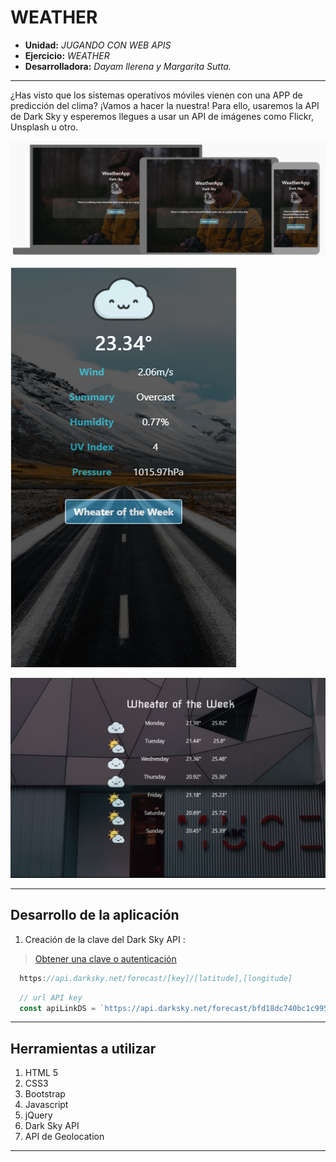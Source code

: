# WEATHER

* **Unidad:** _JUGANDO CON WEB APIS_
* **Ejercicio:** _WEATHER_
* **Desarrolladora:** _Dayam llerena y Margarita Sutta._

***

¿Has visto que los sistemas operativos móviles vienen con una APP de predicción del clima? ¡Vamos a hacer la nuestra! Para ello, usaremos la API de Dark Sky y esperemos llegues a usar un API de imágenes como Flickr, Unsplash u otro.

  ![Device](public/assets/images/device.png)

  ![Device](public/assets/images/view2.png?style=center)

  ![Device](public/assets/images/view3.png)

***

## Desarrollo de la aplicación

1. Creación de la clave del Dark Sky API :

> [Obtener una clave o autenticación](https://darksky.net/dev)

```javascript
  https://api.darksky.net/forecast/[key]/[latitude],[longitude]

```

```javascript
  // url API key
  const apiLinkDS = `https://api.darksky.net/forecast/bfd18dc740bc1c995da4964a8547b03f/${myPosition.lat},${myPosition.lng}?units=si`;
```

***

## Herramientas a utilizar

1. HTML 5
2. CSS3
3. Bootstrap
4. Javascript
5. jQuery
6. Dark Sky API
7. API de Geolocation

***

